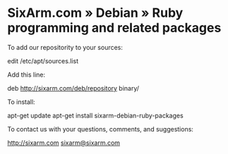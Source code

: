 # SixArm.com » Debian » Ruby programming and related packages

To add our repositority to your sources:

   edit /etc/apt/sources.list

Add this line:

   deb http://sixarm.com/deb/repository binary/

To install:

   apt-get update
   apt-get install sixarm-debian-ruby-packages

To contact us with your questions, comments, and suggestions:

   http://sixarm.com
   sixarm@sixarm.com
